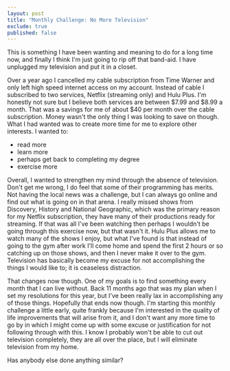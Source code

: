 ```yaml
---
layout: post
title: "Monthly Challenge: No More Television"
exclude: true
published: false
---
```


This is something I have been wanting and meaning to do for a long time now, and finally I think I'm just going to rip off that band-aid. I have unplugged my television and put it in a closet.

Over a year ago I cancelled my cable subscription from Time Warner and only left high speed internet access on my account. Instead of cable I subscribed to two services, Netflix (streaming only) and Hulu Plus. I'm honestly not sure but I believe both services are between $7.99 and $8.99 a month. That was a savings for me of about $40 per month over the cable subscription. Money wasn't the only thing I was looking to save on though. What I had wanted was to create more time for me to explore other interests. I wanted to:

- read more
- learn more
- perhaps get back to completing my degree
- exercise more

Overall, I wanted to strengthen my mind through the absence of television. Don't get me wrong, I do feel that some of their programming has merits. Not having the local news was a challenge, but I can always go online and find out what is going on in that arena. I really missed shows from Discovery, History and National Geographic, which was the primary reason for my Netflix subscription, they have many of their productions ready for streaming. If that was all I've been watching then perhaps I wouldn't be going through this exercise now, but that wasn't it. Hulu Plus allows me to watch many of the shows I enjoy, but what I've found is that instead of going to the gym after work I'll come home and spend the first 2 hours or so catching up on those shows, and then I never make it over to the gym. Television has basically become my excuse for not accomplishing the things I would like to; it is ceaseless distraction.

That changes now though. One of my goals is to find something every month that I can live without. Back 11 months ago that was my plan when I set my resolutions for this year, but I've been really lax in accomplishing any of those things. Hopefully that ends now though. I'm starting this monthly challenge a little early, quite frankly because I'm interested in the quality of life improvements that will arise from it, and I don't want any more time to go by in which I might come up with some excuse or justification for not following through with this. I know I probably won't be able to cut out television completely, they are all over the place, but I will eliminate television from my home.

Has anybody else done anything similar?